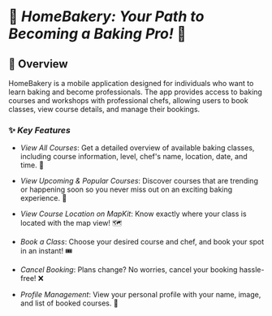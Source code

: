 # 🍰 *HomeBakery: Your Path to Becoming a Baking Pro!* 🍰
## 📌 Overview
HomeBakery is a mobile application designed for individuals who want to learn baking and become professionals. The app provides access to baking courses and workshops with professional chefs, allowing users to book classes, view course details, and manage their bookings.

### ✨ *Key Features*

- *View All Courses*: Get a detailed overview of available baking classes, including course information, level, chef's name, location, date, and time. 📅
  
- *View Upcoming & Popular Courses*: Discover courses that are trending or happening soon so you never miss out on an exciting baking experience. 🌟

- *View Course Location on MapKit*: Know exactly where your class is located with the map view! 🗺️

- *Book a Class*: Choose your desired course and chef, and book your spot in an instant! 🎟️

- *Cancel Booking*: Plans change? No worries, cancel your booking hassle-free! ❌

- *Profile Management*: View your personal profile with your name, image, and list of booked courses. 📸
